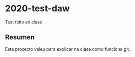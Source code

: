 # 2020-test-daw
Test feito en clase

## Resumen

Este proxecto valeu para explicar na clase como funciona git.

